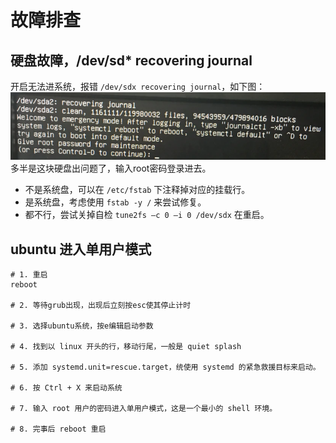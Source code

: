 # 故障排查


## 硬盘故障，/dev/sd* recovering journal
开启无法进系统，报错 ```/dev/sdx recovering journal```，如下图：  
![alt text](20240716001920.webp) 
多半是这块硬盘出问题了，输入root密码登录进去。  
 - 不是系统盘，可以在 ```/etc/fstab``` 下注释掉对应的挂载行。  
 - 是系统盘，考虑使用 ```fstab -y /``` 来尝试修复。  
 - 都不行，尝试关掉自检 ```tune2fs –c 0 –i 0 /dev/sdx``` 在重启。


## ubuntu 进入单用户模式
``` shell
# 1. 重启
reboot

# 2. 等待grub出现，出现后立刻按esc使其停止计时

# 3. 选择ubuntu系统，按e编辑启动参数

# 4. 找到以 linux 开头的行，移动行尾，一般是 quiet splash

# 5. 添加 systemd.unit=rescue.target，统使用 systemd 的紧急救援目标来启动。

# 6. 按 Ctrl + X 来启动系统

# 7. 输入 root 用户的密码进入单用户模式，这是一个最小的 shell 环境。

# 8. 完事后 reboot 重启
```
